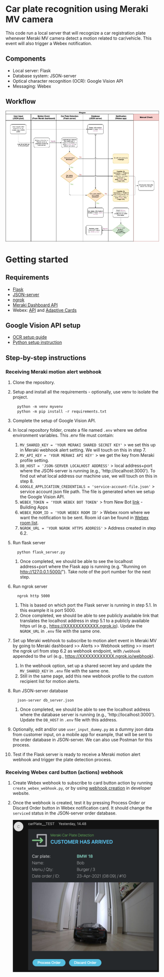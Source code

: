 # Car plate recognition using Meraki MV camera
This code run a local server that will recognize a car registration plate whenever Meraki MV camera detect a motion related to car/vehicle. This event will also trigger a Webex notification.

## Components
- Local server: Flask
- Database system: JSON-server
- Optical character recognition (OCR): Google Vision API
- Messaging: Webex

## Workflow
![Image of workflow](https://github.com/mfakbar/meraki-car-plate-detection/blob/main/workflow-diagram.jpg)

# Getting started
## Requirements
- [Flask](https://flask.palletsprojects.com/en/1.1.x/installation/)
- [JSON-server](https://github.com/typicode/json-server)
- [ngrok](https://ngrok.com/download)
- [Meraki Dashboard API](https://pypi.org/project/meraki/)
- Webex: [API](https://developer.webex.com) and [Adaptive Cards](https://developer.webex.com/buttons-and-cards-designer)

## Google Vision API setup
- [OCR setup guide](https://cloud.google.com/vision/docs/ocr)
- [Python setup instruction](https://cloud.google.com/vision/docs/quickstart-client-libraries)

## Step-by-step instructions
### Receiving Meraki motion alert webhook
1. Clone the repository.
2. Setup and install all the requirements - optionally, use venv to isolate the project.
   
         python -m venv myvenv
         python -m pip install -r requirements.txt
3. Complete the setup of Google Vision API.
4. In local repository folder, create a file named `.env` where we define environment variables. This .env file must contain:
   1. `MV_SHARED_KEY = 'YOUR MERAKI SHARED SECRET KEY'` > we set this up in Meraki webhook alert setting. We will touch on this in step 7.
   2. `MV_API_KEY = 'YOUR MERAKI API KEY'` > we get the key from Meraki profile setting.
   3. `DB_HOST = 'JSON-SERVER LOCALHOST ADDRESS'` > local address+port where the JSON-server is running (e.g., 'http://localhost:3000'). To find out what local address our machine use, we will touch on this in step 8.
   4. `GOOGLE_APPLICATION_CREDENTIALS = 'service-account-file.json'` > service account json file path. The file is generated when we setup the Google Vision API.
   5. `WEBEX_TOKEN = 'YOUR WEBEX BOT TOKEN'` > from New Bot [link](https://developer.webex.com/my-apps/new/bot) - Building Apps
   6. `WEBEX_ROOM_ID = 'YOUR WEBEX ROOM ID'` > Webex room where we want the notification to be sent. Room id can be found in [Webex room list](https://developer.webex.com/docs/api/v1/rooms/list-rooms).
   7. `NGROK_URL = 'YOUR NGROK HTTPS ADDRESS'` > Address created in step 6.2.
5. Run flask server

         python flask_server.py
   1. Once completed, we should be able to see the localhost address+port where the Flask app is running (e.g. "Running on http://127.0.0.1:5000/"). Take note of the port number for the next step.
6. Run ngrok server

         ngrok http 5000
   1. This is based on which port the Flask server is running in step 5.1. In this example it is port 5000.
   2. Once completed, we should be able to see publicly available link that translates the localhost address in step 5.1 to a publicly available https url (e.g., https://XXXXXXXXXXXX.ngrok.io). Update the `NGROK_URL` in `.env` file with the same one.
7. Set up Meraki webhook to subscribe to motion alert event in Meraki MV by going to Meraki dashboard >> Alerts >> Webhook setting >> insert the ngrok url from step 6.2 as webhook endpoint, with `/webhook` appended to the url (e.g., https://XXXXXXXXXXXX.ngrok.io/webhook).
   1. In the webhook option, set up a shared secret key and update the `MV_SHARED_KEY` in `.env` file with the same one.
   2. Still in the same page, add this new webhook profile to the custom recipient list for motion alerts.
8. Run JSON-server database

         json-server db_server.json
   1. Once completed, we should be able to see the localhost address where the database server is running (e.g., 'http://localhost:3000'). Update the `DB_HOST` in `.env` file with this address.
9.  Optionally, edit and/or use `user_input_dummy.py` as a dummy json data from customer input, on a mobile app for example, that will be sent to the order database in JSON-server. We can also use Postman for this process.
10. Test if the Flask server is ready to receive a Meraki motion alert webhook and trigger the plate detection process.

### Receiving Webex card button (actions) webhook
1. Create Webex webhook to subscribe to card button action by running `create_webex_webhook.py`, or by using [webhook creation](https://developer.webex.com/docs/api/v1/webhooks/create-a-webhook)  in developer website.
2. Once the webhook is created, test it by pressing Process Order or Discard Order button in Webex notification card. It should change the `serviced` status in the JSON-server order database.

   ![Image of workflow](https://github.com/mfakbar/meraki-car-plate-detection/blob/main/notification-sample.png)
